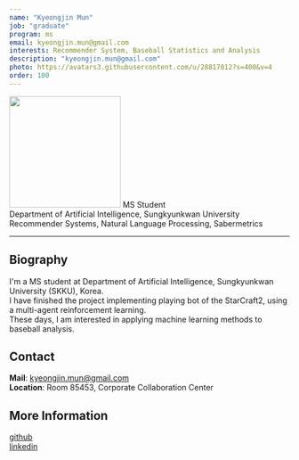 ```yaml
---
name: "Kyeongjin Mun"
job: "graduate"
program: ms
email: kyeongjin.mun@gmail.com
interests: Recommender System, Baseball Statistics and Analysis
description: "kyeongjin.mun@gmail.com"
photo: https://avatars3.githubusercontent.com/u/28817812?s=400&v=4
order: 100
---
```


<!-- Post name should be this form: name.md
        For example, Gildong Hong.md -->

<!-- Fill the contents where --Fill-- exists -->
<!-- The example is in '_authors/Jongwuk Lee.md' or '_authors/Jiwoo Kim.md'>

<!-- For 'name' front matter, follow this format: Gildong Hong -->
<!-- For 'job' front matter, choose the one of these: professor / graduate / undergraduate / alumni -->
<!-- For 'description' front matter, write down your email address and areas of interests.
        Email address is nessecary for graduate students.
        Follow this format: example@skku.edu / Computer Science -->

<img src="https://avatars1.githubusercontent.com/u/28817812?s=460&u=ce7594b22ffae5b85fbb968990adde0672c06def&v=4" width="200" height="200">
MS Student<br>Department of Artificial Intelligence, Sungkyunkwan University
<br>
Recommender Systems, Natural Language Processing, Sabermetrics

<!-- If you have a photo, then write that url in (). Photo can be anything with 200x200 size. -->
<!-- Fill the position, institution/department, interests
        For example, Graduate Student<br>Department of Software, Sungkyunkwan University<br>Recommender Systems, Natural Language Processing, Neuroimaging Analysis and Understanding -->

<hr>

## Biography
I'm a MS student at Department of Artificial Intelligence, Sungkyunkwan University (SKKU), Korea. <br>
I have finished the project implementing playing bot of the StarCraft2, using a multi-agent reinforcement learning. <br>
These days, I am interested in applying machine learning methods to baseball analysis.
<!-- Write your own biography contents. -->

## Contact
**Mail**: kyeongjin.mun@gmail.com <!-- Write your own email address -->
<br>
**Location**: Room 85453, Corporate Collaboration Center <!-- 85453 or your location address -->

## More Information
[github](https://github.com/moon0331)
<br>
[linkedin](https://www.linkedin.com/in/kjmoon)

<!-- If you have some personal websites, then write the url here. -->
<!-- If you don't have them, then remove a line '[Persoal Website](--Fill--)' -->
